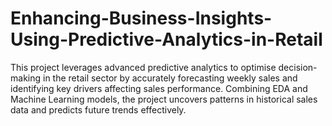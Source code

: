 # Enhancing-Business-Insights-Using-Predictive-Analytics-in-Retail
This project leverages advanced predictive analytics to optimise decision-making in the retail sector by accurately forecasting weekly sales and identifying key drivers affecting sales performance. Combining EDA and Machine Learning models, the project uncovers patterns in historical sales data and predicts future trends effectively.
